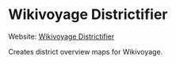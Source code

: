 # Wikivoyage Districtifier
Website: [Wikivoyage Districtifier](https://rene78.github.io/Wikivoyage-Districtifier/)

Creates district overview maps for Wikivoyage.
